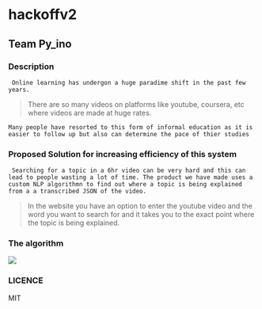 # hackoffv2

## Team Py_ino 

### Description 

``` Online learning has undergon a huge paradime shift in the past few years.```

> There are so many videos on platforms like youtube, coursera, etc where videos are made at huge rates. 

` Many people have resorted to this form of informal education as it is easier to follow up but also can determine the pace of thier studies `

### Proposed Solution for increasing efficiency of this system

``` Searching for a topic in a 6hr video can be very hard and this can lead to people wasting a lot of time. The product we have made uses a custom NLP algorithmn to find out where a topic is being explained from a a transcribed JSON of the video.```

> In the website you have an option to enter the youtube video and the word you want to search for and it takes you to the exact point where the topic is being explained.

### The algorithm 
<img src="./static/img/algo.jpeg">

### LICENCE 

MIT